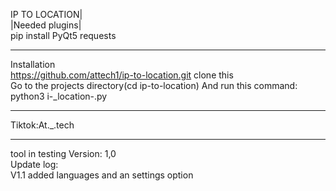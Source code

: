 IP TO LOCATION|                              
|Needed plugins|                             
pip install PyQt5 requests                                               
________________________________                           
Installation                        
https://github.com/attech1/ip-to-location.git clone this                         
Go to the projects directory(cd ip-to-location)
And run this command:                          
python3 i-_location-.py                                   
_______________________________________                         
Tiktok:At._.tech                       
__________________________________________________________________________     
tool in testing
Version: 1,0                                   
Update log:                    
V1.1 added languages and an settings option
